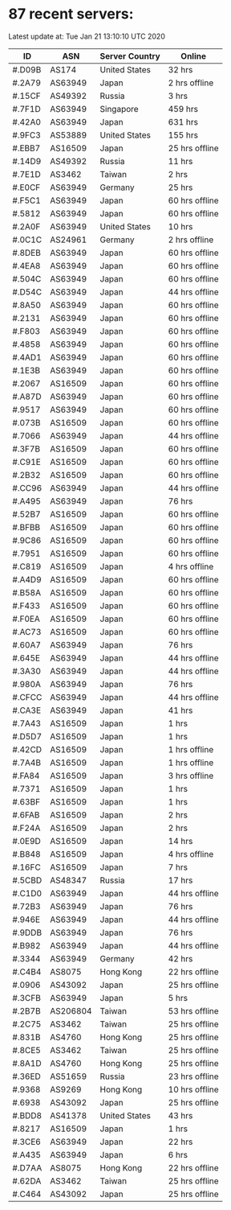 # 87 recent servers:

Latest update at: Tue Jan 21 13:10:10 UTC 2020

| ID | ASN | Server Country | Online |
| -- | --- | -------------- | ------ |
| #.D09B | AS174 | United States | 32 hrs |
| #.2A79 | AS63949 | Japan | 2 hrs offline |
| #.15CF | AS49392 | Russia | 3 hrs |
| #.7F1D | AS63949 | Singapore | 459 hrs |
| #.42A0 | AS63949 | Japan | 631 hrs |
| #.9FC3 | AS53889 | United States | 155 hrs |
| #.EBB7 | AS16509 | Japan | 25 hrs offline |
| #.14D9 | AS49392 | Russia | 11 hrs |
| #.7E1D | AS3462 | Taiwan | 2 hrs |
| #.E0CF | AS63949 | Germany | 25 hrs |
| #.F5C1 | AS63949 | Japan | 60 hrs offline |
| #.5812 | AS63949 | Japan | 60 hrs offline |
| #.2A0F | AS63949 | United States | 10 hrs |
| #.0C1C | AS24961 | Germany | 2 hrs offline |
| #.8DEB | AS63949 | Japan | 60 hrs offline |
| #.4EA8 | AS63949 | Japan | 60 hrs offline |
| #.504C | AS63949 | Japan | 60 hrs offline |
| #.D54C | AS63949 | Japan | 44 hrs offline |
| #.8A50 | AS63949 | Japan | 60 hrs offline |
| #.2131 | AS63949 | Japan | 60 hrs offline |
| #.F803 | AS63949 | Japan | 60 hrs offline |
| #.4858 | AS63949 | Japan | 60 hrs offline |
| #.4AD1 | AS63949 | Japan | 60 hrs offline |
| #.1E3B | AS63949 | Japan | 60 hrs offline |
| #.2067 | AS16509 | Japan | 60 hrs offline |
| #.A87D | AS63949 | Japan | 60 hrs offline |
| #.9517 | AS63949 | Japan | 60 hrs offline |
| #.073B | AS16509 | Japan | 60 hrs offline |
| #.7066 | AS63949 | Japan | 44 hrs offline |
| #.3F7B | AS16509 | Japan | 60 hrs offline |
| #.C91E | AS16509 | Japan | 60 hrs offline |
| #.2B32 | AS16509 | Japan | 60 hrs offline |
| #.CC96 | AS63949 | Japan | 44 hrs offline |
| #.A495 | AS63949 | Japan | 76 hrs |
| #.52B7 | AS16509 | Japan | 60 hrs offline |
| #.BFBB | AS16509 | Japan | 60 hrs offline |
| #.9C86 | AS16509 | Japan | 60 hrs offline |
| #.7951 | AS16509 | Japan | 60 hrs offline |
| #.C819 | AS16509 | Japan | 4 hrs offline |
| #.A4D9 | AS16509 | Japan | 60 hrs offline |
| #.B58A | AS16509 | Japan | 60 hrs offline |
| #.F433 | AS16509 | Japan | 60 hrs offline |
| #.F0EA | AS16509 | Japan | 60 hrs offline |
| #.AC73 | AS16509 | Japan | 60 hrs offline |
| #.60A7 | AS63949 | Japan | 76 hrs |
| #.645E | AS63949 | Japan | 44 hrs offline |
| #.3A30 | AS63949 | Japan | 44 hrs offline |
| #.980A | AS63949 | Japan | 76 hrs |
| #.CFCC | AS63949 | Japan | 44 hrs offline |
| #.CA3E | AS63949 | Japan | 41 hrs |
| #.7A43 | AS16509 | Japan | 1 hrs |
| #.D5D7 | AS16509 | Japan | 1 hrs |
| #.42CD | AS16509 | Japan | 1 hrs offline |
| #.7A4B | AS16509 | Japan | 1 hrs offline |
| #.FA84 | AS16509 | Japan | 3 hrs offline |
| #.7371 | AS16509 | Japan | 1 hrs |
| #.63BF | AS16509 | Japan | 1 hrs |
| #.6FAB | AS16509 | Japan | 2 hrs |
| #.F24A | AS16509 | Japan | 2 hrs |
| #.0E9D | AS16509 | Japan | 14 hrs |
| #.B848 | AS16509 | Japan | 4 hrs offline |
| #.16FC | AS16509 | Japan | 7 hrs |
| #.5CBD | AS48347 | Russia | 17 hrs |
| #.C1D0 | AS63949 | Japan | 44 hrs offline |
| #.72B3 | AS63949 | Japan | 76 hrs |
| #.946E | AS63949 | Japan | 44 hrs offline |
| #.9DDB | AS63949 | Japan | 76 hrs |
| #.B982 | AS63949 | Japan | 44 hrs offline |
| #.3344 | AS63949 | Germany | 42 hrs |
| #.C4B4 | AS8075 | Hong Kong | 22 hrs offline |
| #.0906 | AS43092 | Japan | 25 hrs offline |
| #.3CFB | AS63949 | Japan | 5 hrs |
| #.2B7B | AS206804 | Taiwan | 53 hrs offline |
| #.2C75 | AS3462 | Taiwan | 25 hrs offline |
| #.831B | AS4760 | Hong Kong | 25 hrs offline |
| #.8CE5 | AS3462 | Taiwan | 25 hrs offline |
| #.8A1D | AS4760 | Hong Kong | 25 hrs offline |
| #.36ED | AS51659 | Russia | 23 hrs offline |
| #.9368 | AS9269 | Hong Kong | 10 hrs offline |
| #.6938 | AS43092 | Japan | 25 hrs offline |
| #.BDD8 | AS41378 | United States | 43 hrs |
| #.8217 | AS16509 | Japan | 1 hrs |
| #.3CE6 | AS63949 | Japan | 22 hrs |
| #.A435 | AS63949 | Japan | 6 hrs |
| #.D7AA | AS8075 | Hong Kong | 22 hrs offline |
| #.62DA | AS3462 | Taiwan | 25 hrs offline |
| #.C464 | AS43092 | Japan | 25 hrs offline |


